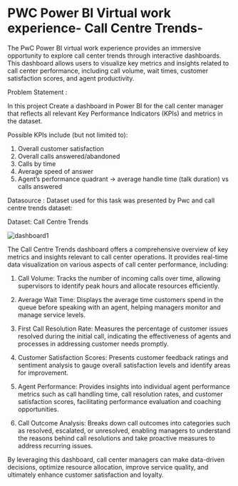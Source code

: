 # PWC Power BI Virtual work experience- Call Centre Trends-

The PwC Power BI virtual work experience provides an immersive opportunity to explore call center trends through interactive dashboards. This dashboard allows users to visualize key metrics and insights related to call center performance, including call volume, wait times, customer satisfaction scores, and agent productivity. 

Problem Statement :

In this project Create a dashboard in Power BI for the call center manager that reflects all relevant Key Performance Indicators (KPIs) and metrics in the dataset.

Possible KPIs include (but not limited to):

1. Overall customer satisfaction
2. Overall calls answered/abandoned
3. Calls by time
4. Average speed of answer
5. Agent’s performance quadrant -> average handle time (talk duration) vs calls answered

Datasource :
Dataset used for this task was presented by Pwc and call centre trends dataset:

Dataset: Call Centre Trends




![dashboard1](https://github.com/Pranali-05/PWC_task_1-Call_Centre_trends-dashboard-/assets/90762811/08f41558-35d6-4b95-a48d-8d74d8fb1c0c)



The Call Centre Trends dashboard offers a comprehensive overview of key metrics and insights relevant to call center operations. It provides real-time data visualization on various aspects of call center performance, including:

1. Call Volume: Tracks the number of incoming calls over time, allowing supervisors to identify peak hours and allocate resources efficiently.

2. Average Wait Time: Displays the average time customers spend in the queue before speaking with an agent, helping managers monitor and manage service levels.

3. First Call Resolution Rate: Measures the percentage of customer issues resolved during the initial call, indicating the effectiveness of agents and processes in addressing customer needs promptly.

4. Customer Satisfaction Scores: Presents customer feedback ratings and sentiment analysis to gauge overall satisfaction levels and identify areas for improvement.

5. Agent Performance: Provides insights into individual agent performance metrics such as call handling time, call resolution rates, and customer satisfaction scores, facilitating performance evaluation and coaching opportunities.

6. Call Outcome Analysis: Breaks down call outcomes into categories such as resolved, escalated, or unresolved, enabling managers to understand the reasons behind call resolutions and take proactive measures to address recurring issues.

By leveraging this dashboard, call center managers can make data-driven decisions, optimize resource allocation, improve service quality, and ultimately enhance customer satisfaction and loyalty.

